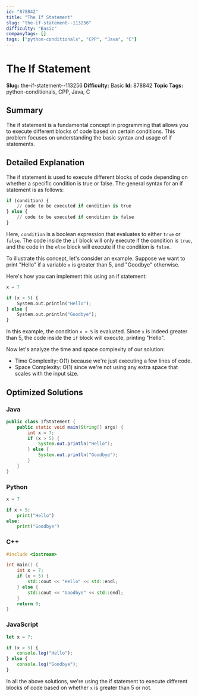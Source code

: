 ```yaml
---
id: "878842"
title: "The If Statement"
slug: "the-if-statement--113256"
difficulty: "Basic"
companyTags: []
tags: ["python-conditionals", "CPP", "Java", "C"]
---
```


**The If Statement**
=====================

**Slug:** the-if-statement--113256
**Difficulty:** Basic
**Id:** 878842
**Topic Tags:** python-conditionals, CPP, Java, C

## Summary
The if statement is a fundamental concept in programming that allows you to execute different blocks of code based on certain conditions. This problem focuses on understanding the basic syntax and usage of if statements.

## Detailed Explanation
The if statement is used to execute different blocks of code depending on whether a specific condition is true or false. The general syntax for an if statement is as follows:
```python
if (condition) {
    // code to be executed if condition is true
} else {
    // code to be executed if condition is false
}
```
Here, `condition` is a boolean expression that evaluates to either `true` or `false`. The code inside the `if` block will only execute if the condition is `true`, and the code in the `else` block will execute if the condition is `false`.

To illustrate this concept, let's consider an example. Suppose we want to print "Hello" if a variable `x` is greater than 5, and "Goodbye" otherwise.

Here's how you can implement this using an if statement:
```python
x = 7

if (x > 5) {
    System.out.println("Hello");
} else {
    System.out.println("Goodbye");
}
```
In this example, the condition `x > 5` is evaluated. Since `x` is indeed greater than 5, the code inside the `if` block will execute, printing "Hello".

Now let's analyze the time and space complexity of our solution:

* Time Complexity: O(1) because we're just executing a few lines of code.
* Space Complexity: O(1) since we're not using any extra space that scales with the input size.

## Optimized Solutions

### Java
```java
public class IfStatement {
    public static void main(String[] args) {
        int x = 7;
        if (x > 5) {
            System.out.println("Hello");
        } else {
            System.out.println("Goodbye");
        }
    }
}
```

### Python
```python
x = 7

if x > 5:
    print("Hello")
else:
    print("Goodbye")
```

### C++
```cpp
#include <iostream>

int main() {
    int x = 7;
    if (x > 5) {
        std::cout << "Hello" << std::endl;
    } else {
        std::cout << "Goodbye" << std::endl;
    }
    return 0;
}
```

### JavaScript
```javascript
let x = 7;

if (x > 5) {
    console.log("Hello");
} else {
    console.log("Goodbye");
}
```

In all the above solutions, we're using the if statement to execute different blocks of code based on whether `x` is greater than 5 or not.